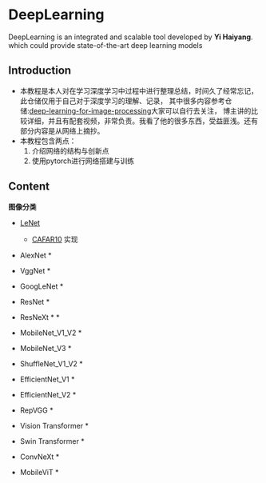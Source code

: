 # DeepLearning

DeepLearning is an integrated and scalable tool developed by **Yi Haiyang**. 
which could provide state-of-the-art deep learning models

## Introduction

* 本教程是本人对在学习深度学习中过程中进行整理总结，时间久了经常忘记，此仓储仅用于自己对于深度学习的理解、记录，
其中很多内容参考仓储:[deep-learning-for-image-processing](https://github.com/WZMIAOMIAO/deep-learning-for-image-processing)大家可以自行去关注，
博主讲的比较详细，并且有配套视频，非常负责。我看了他的很多东西，受益匪浅。还有部分内容是从网络上摘抄。
* 本教程包含两点：
    1. 介绍网络的结构与创新点
    2. 使用pytorch进行网络搭建与训练

## Content

**图像分类**
  * [LeNet](./pytorch_classification/NetFactory/LeNet.py)
    * [CAFAR10](https://www.cs.toronto.edu/~kriz/cifar-10-python.tar.gz) 实现 

  * AlexNet
    * 


  * VggNet
    * 


  * GoogLeNet
    *


  * ResNet
    * 


  * ResNeXt
    * 
    * 

  * MobileNet_V1_V2
    * 


  * MobileNet_V3
    * 


  * ShuffleNet_V1_V2
    * 


  * EfficientNet_V1
    * 


  * EfficientNet_V2
    * 

  
  * RepVGG
    * 

  * Vision Transformer
    * 


  * Swin Transformer
    * 


  * ConvNeXt
    * 


  * MobileViT
    * 

